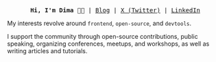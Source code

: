 <pre align="center">
<strong>Hi, I'm Dima 👋🏻</strong> | <a href="https://dbarabashh.github.io/blog/">Blog</a> | <a href="https://x.com/dbarabashh">X (Twitter)</a> | <a href="https://www.linkedin.com/in/dima-barabash-537305276/">LinkedIn</a>
</pre>

My interests revolve around `frontend`, `open-source`, and `devtools`.

I support the community through open-source contributions, public speaking, organizing conferences, meetups, and workshops, as well as writing articles and tutorials.
